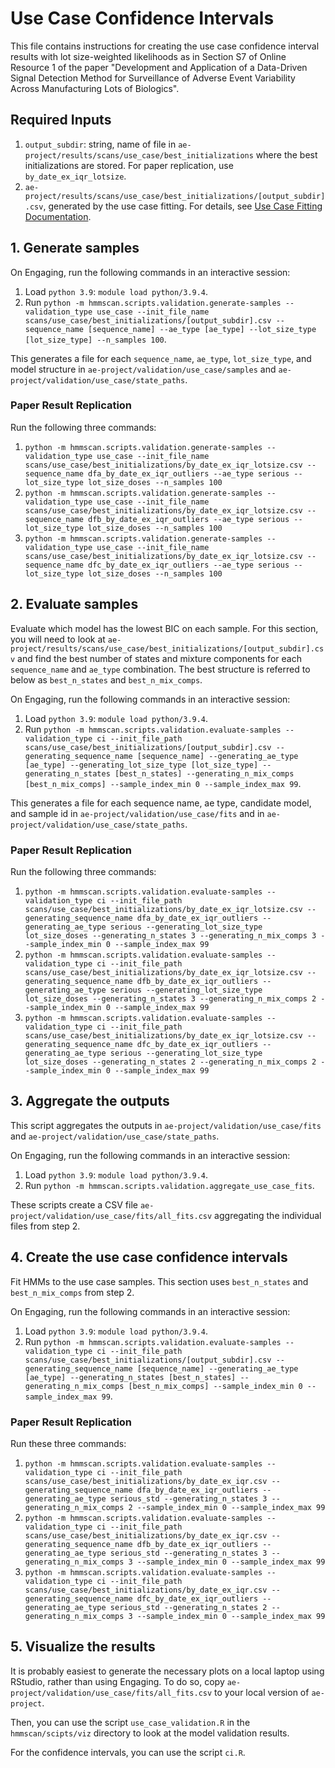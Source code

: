 # Use Case Confidence Intervals

This file contains instructions for creating the use case confidence interval results with lot size-weighted likelihoods as in Section S7 of Online Resource 1 of the paper "Development and Application of a Data-Driven Signal Detection Method for Surveillance of Adverse Event Variability Across Manufacturing Lots of Biologics".

## Required Inputs

1. `output_subdir`: string, name of file in `ae-project/results/scans/use_case/best_initializations` where the best initializations are stored. For paper replication, use `by_date_ex_iqr_lotsize`.
2. `ae-project/results/scans/use_case/best_initializations/[output_subdir].csv`, generated by the use case fitting. For details, see [Use Case Fitting Documentation](use-case-fitting.md).

## 1. Generate samples

On Engaging, run the following commands in an interactive session:

1. Load `python 3.9`: `module load python/3.9.4`.
2. Run `python -m hmmscan.scripts.validation.generate-samples --validation_type use_case --init_file_name scans/use_case/best_initializations/[output_subdir].csv --sequence_name [sequence_name] --ae_type [ae_type] --lot_size_type [lot_size_type] --n_samples 100`.

This generates a file for each `sequence_name`, `ae_type`, `lot_size_type`, and model structure in `ae-project/validation/use_case/samples` and `ae-project/validation/use_case/state_paths`.

### Paper Result Replication

Run the following three commands:

1. `python -m hmmscan.scripts.validation.generate-samples --validation_type use_case --init_file_name scans/use_case/best_initializations/by_date_ex_iqr_lotsize.csv --sequence_name dfa_by_date_ex_iqr_outliers --ae_type serious --lot_size_type lot_size_doses --n_samples 100`
2. `python -m hmmscan.scripts.validation.generate-samples --validation_type use_case --init_file_name scans/use_case/best_initializations/by_date_ex_iqr_lotsize.csv --sequence_name dfb_by_date_ex_iqr_outliers --ae_type serious --lot_size_type lot_size_doses --n_samples 100`
3. `python -m hmmscan.scripts.validation.generate-samples --validation_type use_case --init_file_name scans/use_case/best_initializations/by_date_ex_iqr_lotsize.csv --sequence_name dfc_by_date_ex_iqr_outliers --ae_type serious --lot_size_type lot_size_doses --n_samples 100`

## 2. Evaluate samples

Evaluate which model has the lowest BIC on each sample.
For this section, you will need to look at `ae-project/results/scans/use_case/best_initializations/[output_subdir].csv` and find the best number of states and mixture components for each `sequence_name` and `ae_type` combination.
The best structure is referred to below as `best_n_states` and `best_n_mix_comps`.

On Engaging, run the following commands in an interactive session:

1. Load `python 3.9`: `module load python/3.9.4`.
2. Run `python -m hmmscan.scripts.validation.evaluate-samples --validation_type ci --init_file_path scans/use_case/best_initializations/[output_subdir].csv --generating_sequence_name [sequence_name] --generating_ae_type [ae_type] --generating_lot_size_type [lot_size_type] --generating_n_states [best_n_states] --generating_n_mix_comps [best_n_mix_comps] --sample_index_min 0 --sample_index_max 99`.

This generates a file for each sequence name, ae type, candidate model, and sample id in `ae-project/validation/use_case/fits` and in `ae-project/validation/use_case/state_paths`.

### Paper Result Replication

Run the following three commands:

1. `python -m hmmscan.scripts.validation.evaluate-samples --validation_type ci --init_file_path scans/use_case/best_initializations/by_date_ex_iqr_lotsize.csv --generating_sequence_name dfa_by_date_ex_iqr_outliers --generating_ae_type serious --generating_lot_size_type lot_size_doses --generating_n_states 3 --generating_n_mix_comps 3 --sample_index_min 0 --sample_index_max 99`
2. `python -m hmmscan.scripts.validation.evaluate-samples --validation_type ci --init_file_path scans/use_case/best_initializations/by_date_ex_iqr_lotsize.csv --generating_sequence_name dfb_by_date_ex_iqr_outliers --generating_ae_type serious --generating_lot_size_type lot_size_doses --generating_n_states 3 --generating_n_mix_comps 2 --sample_index_min 0 --sample_index_max 99`
3. `python -m hmmscan.scripts.validation.evaluate-samples --validation_type ci --init_file_path scans/use_case/best_initializations/by_date_ex_iqr_lotsize.csv --generating_sequence_name dfc_by_date_ex_iqr_outliers --generating_ae_type serious --generating_lot_size_type lot_size_doses --generating_n_states 2 --generating_n_mix_comps 2 --sample_index_min 0 --sample_index_max 99`

## 3. Aggregate the outputs

This script aggregates the outputs in `ae-project/validation/use_case/fits` and `ae-project/validation/use_case/state_paths`.

On Engaging, run the following commands in an interactive session:

1. Load `python 3.9`: `module load python/3.9.4`.
2. Run `python -m hmmscan.scripts.validation.aggregate_use_case_fits`.

These scripts create a CSV file `ae-project/validation/use_case/fits/all_fits.csv` aggregating the individual files from step 2.

## 4. Create the use case confidence intervals

Fit HMMs to the use case samples.
This section uses `best_n_states` and `best_n_mix_comps` from step 2.

On Engaging, run the following commands in an interactive session:

1. Load `python 3.9`: `module load python/3.9.4`.
2. Run `python -m hmmscan.scripts.validation.evaluate-samples --validation_type ci --init_file_path scans/use_case/best_initializations/[output_subdir].csv --generating_sequence_name [sequence_name] --generating_ae_type [ae_type] --generating_n_states [best_n_states] --generating_n_mix_comps [best_n_mix_comps] --sample_index_min 0 --sample_index_max 99`.

### Paper Result Replication

Run these three commands:

1. `python -m hmmscan.scripts.validation.evaluate-samples --validation_type ci --init_file_path scans/use_case/best_initializations/by_date_ex_iqr.csv --generating_sequence_name dfa_by_date_ex_iqr_outliers --generating_ae_type serious_std --generating_n_states 3 --generating_n_mix_comps 2 --sample_index_min 0 --sample_index_max 99`
2. `python -m hmmscan.scripts.validation.evaluate-samples --validation_type ci --init_file_path scans/use_case/best_initializations/by_date_ex_iqr.csv --generating_sequence_name dfb_by_date_ex_iqr_outliers --generating_ae_type serious_std --generating_n_states 3 --generating_n_mix_comps 3 --sample_index_min 0 --sample_index_max 99`
3. `python -m hmmscan.scripts.validation.evaluate-samples --validation_type ci --init_file_path scans/use_case/best_initializations/by_date_ex_iqr.csv --generating_sequence_name dfc_by_date_ex_iqr_outliers --generating_ae_type serious_std --generating_n_states 2 --generating_n_mix_comps 3 --sample_index_min 0 --sample_index_max 99`

## 5. Visualize the results

It is probably easiest to generate the necessary plots on a local laptop using RStudio, rather than using Engaging. To do so, copy `ae-project/validation/use_case/fits/all_fits.csv` to your local version of `ae-project`.

Then, you can use the script `use_case_validation.R` in the `hmmscan/scipts/viz` directory to look at the model validation results.

For the confidence intervals, you can use the script `ci.R`.
